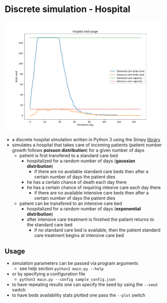 # Discrete simulation - Hospital
![Sample plot](sample_plot.png)
- a discrete hospital simulation written in Python 3 using the Simpy [library](https://simpy.readthedocs.io/en/latest/)
- simulates a hospital that takes care of incoming patients (patient number growth follows **poisson distribution**) for a given number of days
    - patient is first transfered to a standard care bed
        - hospitalized for a random number of days (**gaussian distribution**)
            - if there are no available standard care beds then after a certain number of days the patient dies
        - he has a certain chance of death each day there
        - he has a certain chance of requiring intesive care each day there
            - if there are no available intensive care beds then after a certain number of days the patient dies
    - patient can be transfered to an intensive care bed
        - hospitalized for a random number of days (**exponential distribution**)
        - after intensive care treatment is finished the patient returns to the standard care bed
            - if no standard care bed is available, then the patient standard care treatment begins at intensive care bed
## Usage
- simulation parameters can be passed via program arguments
    - see help section `python3 main.py --help` 
- or by specifying a configuration file
    - `python3 main.py --config sample_config.json`
- to have repeating results one can specify the seed by using the `--seed` switch
- to have beds availability stats plotted one pass the  `--plot` switch
    
